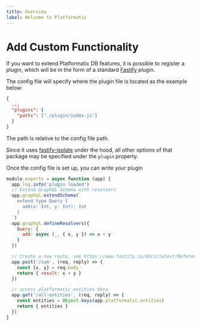 ```yaml
---
title: Overview
label: Welcome to Platformatic
---
```




# Add Custom Functionality

If you want to extend Platformatic DB features, it is possible to register a plugin, which will be in the form of a standard [Fastify](https://fastify.io) plugin.

The config file will specify where the plugin file is located as the example below:

```json
{
  ...
  "plugins": {
    "paths": ["./plugin/index.js"]
  }
}
```
The path is relative to the config file path.

Since it uses [fastify-isolate](https://github.com/mcollina/fastify-isolate) under the hood, all other options of that package may be specified under the `plugin` property.

Once the config file is set up, you can write your plugin

```js
module.exports = async function (app) {
  app.log.info('plugin loaded')
  // Extend GraphQL Schema with resolvers
  app.graphql.extendSchema(`
    extend type Query {
      add(x: Int, y: Int): Int
    }
  `)
  app.graphql.defineResolvers({
    Query: {
      add: async (_, { x, y }) => x + y
    }
  })

  // Create a new route, see https://www.fastify.io/docs/latest/Reference/Routes/ for more info
  app.post('/sum', (req, reply) => {
    const {x, y} = req.body
    return { result: x + y }
  })

  // access platformatic entities data
  app.get('/all-entities', (req, reply) => {
    const entities = Object.keys(app.platformatic.entities)
    return { entities }
  })
}

```
